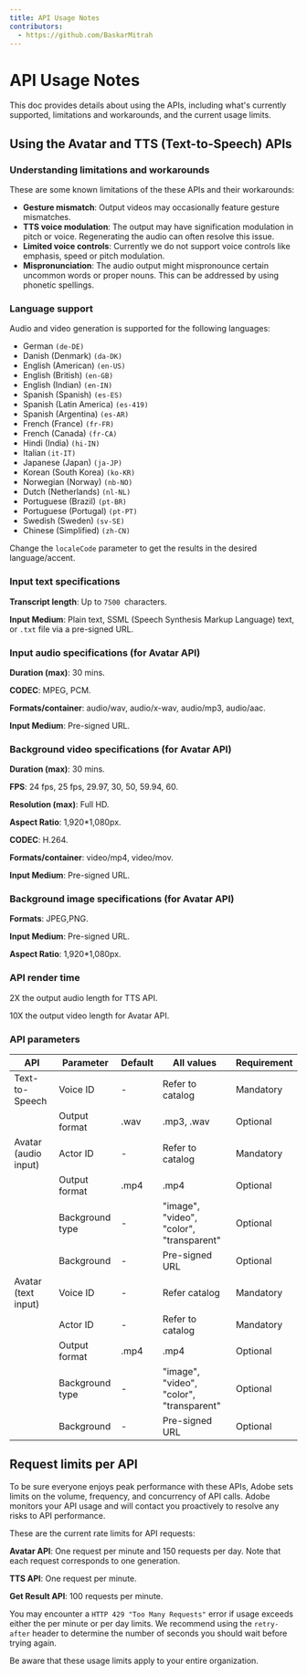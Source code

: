 ```yaml
---
title: API Usage Notes
contributors:
  - https://github.com/BaskarMitrah
---
```


# API Usage Notes

This doc provides details about using the APIs, including what's currently supported, limitations and workarounds, and the current usage limits.

## Using the Avatar and TTS (Text-to-Speech) APIs

### Understanding limitations and workarounds

These are some known limitations of the these APIs and their workarounds:

- **Gesture mismatch**: Output videos may occasionally feature gesture mismatches.
- **TTS voice modulation**: The output may have signification modulation in pitch or voice. Regenerating the audio can often resolve this issue.
- **Limited voice controls**: Currently we do not support voice controls like emphasis, speed or pitch modulation.
- **Mispronunciation**: The audio output might mispronounce certain uncommon words or proper nouns. This can be addressed by using phonetic spellings.

### Language support

Audio and video generation is supported for the following languages:

- German ```(de-DE)```
- Danish (Denmark) ```(da-DK)```
- English (American) ```(en-US)```
- English (British) ```(en-GB)```
- English (Indian) ```(en-IN)```
- Spanish (Spanish) ```(es-ES)```
- Spanish (Latin America) ```(es-419)```
- Spanish (Argentina) ```(es-AR)```
- French (France) ```(fr-FR)```
- French (Canada) ```(fr-CA)```
- Hindi (India) ```(hi-IN)```
- Italian ```(it-IT)```
- Japanese (Japan) ```(ja-JP)```
- Korean (South Korea) ```(ko-KR)```
- Norwegian (Norway) ```(nb-NO)```
- Dutch (Netherlands) ```(nl-NL)```
- Portuguese (Brazil) ```(pt-BR)```
- Portuguese (Portugal) ```(pt-PT)```
- Swedish (Sweden) ```(sv-SE)```
- Chinese (Simplified) ```(zh-CN)```

Change the ```localeCode``` parameter to get the results in the desired language/accent.

### Input text specifications

**Transcript length**: Up to ```7500 ```characters.

 **Input Medium**: Plain text, SSML (Speech Synthesis Markup Language) text, or ```.txt``` file via a pre-signed URL.

### Input audio specifications (for Avatar API)

**Duration (max)**: 30 mins.

**CODEC**: MPEG, PCM.

**Formats/container**: audio/wav, audio/x-wav, audio/mp3, audio/aac.

**Input Medium**: Pre-signed URL.

### Background video specifications (for Avatar API)

**Duration (max)**: 30 mins.

**FPS**: 24 fps, 25 fps, 29.97, 30, 50, 59.94, 60.

**Resolution (max)**: Full HD.

**Aspect Ratio**: 1,920*1,080px.

**CODEC**: H.264.
  
**Formats/container**: video/mp4, video/mov.

**Input Medium**: Pre-signed URL.

### Background image specifications (for Avatar API)

**Formats**: JPEG,PNG.

**Input Medium**: Pre-signed URL.

**Aspect Ratio**: 1,920*1,080px.

### API render time

<InlineNestedAlert variant="info" iconPosition="right">

   2X the output audio length for TTS API.

   10X the output video length for Avatar API.

 </InlineNestedAlert>

### API parameters

| API                   | Parameter       | Default       | All values                               | Requirement |
|-----------------------|-----------------|---------------|------------------------------------------|-------------|
| Text-to-Speech        | Voice ID        | -             | Refer to catalog                         | Mandatory   |
|                       | Output format   | .wav          | .mp3, .wav                               | Optional    |
| Avatar  (audio input) | Actor ID        | -             | Refer to catalog                         | Mandatory   |
|                       | Output format   | .mp4          | .mp4                                     | Optional    |
|                       | Background type | -             | "image", "video", "color", "transparent" | Optional    |
|                       | Background      | -             | Pre-signed URL                           | Optional    |
| Avatar (text input)   | Voice ID        | -             | Refer catalog                            | Mandatory   |
|                       | Actor ID        | -             | Refer to catalog                         | Mandatory   |
|                       | Output format   | .mp4          | .mp4                                     | Optional    |
|                       | Background type | -             | "image", "video", "color", "transparent" | Optional    |
|                       | Background      | -             | Pre-signed URL                           | Optional    |

## Request limits per API

To be sure everyone enjoys peak performance with these APIs, Adobe sets limits on the volume, frequency, and concurrency of API calls. Adobe monitors your API usage and will contact you proactively to resolve any risks to API performance.

These are the current rate limits for API requests:

**Avatar API**: One request per minute and 150 requests per day. Note that each request corresponds to one generation.

**TTS API**: One request per minute.

**Get Result API**: 100 requests per minute.

You may encounter a `HTTP 429 "Too Many Requests"` error if usage exceeds either the per minute or per day limits. We recommend using the `retry-after` header to determine the number of seconds you should wait before trying again.

<InlineAlert variant="warning" slots="text" />

Be aware that these usage limits apply to your entire organization.
